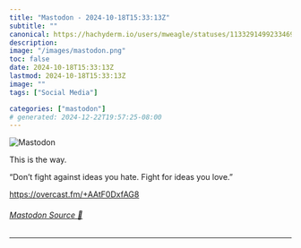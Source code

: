 ```yaml
---
title: "Mastodon - 2024-10-18T15:33:13Z"
subtitle: ""
canonical: https://hachyderm.io/users/mweagle/statuses/113329149923346995
description:
image: "/images/mastodon.png"
toc: false
date: 2024-10-18T15:33:13Z
lastmod: 2024-10-18T15:33:13Z
image: ""
tags: ["Social Media"]

categories: ["mastodon"]
# generated: 2024-12-22T19:57:25-08:00
---
```

![Mastodon](/images/mastodon.png)

<p>This is the way. </p><p>“Don’t fight against ideas you hate. Fight for ideas you love.”</p><p><a href="https://overcast.fm/+AAtF0DxfAG8" target="_blank" rel="nofollow noopener noreferrer" translate="no"><span class="invisible">https://</span><span class="">overcast.fm/+AAtF0DxfAG8</span><span class="invisible"></span></a></p>


###### [Mastodon Source 🐘](https://hachyderm.io/@mweagle/113329149923346995)

___
